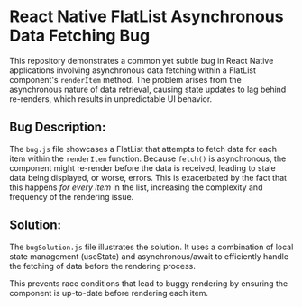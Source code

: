 # React Native FlatList Asynchronous Data Fetching Bug

This repository demonstrates a common yet subtle bug in React Native applications involving asynchronous data fetching within a FlatList component's `renderItem` method. The problem arises from the asynchronous nature of data retrieval, causing state updates to lag behind re-renders, which results in unpredictable UI behavior.

## Bug Description:

The `bug.js` file showcases a FlatList that attempts to fetch data for each item within the `renderItem` function. Because `fetch()` is asynchronous, the component might re-render before the data is received, leading to stale data being displayed, or worse, errors. This is exacerbated by the fact that this happens *for every item* in the list, increasing the complexity and frequency of the rendering issue.

## Solution:

The `bugSolution.js` file illustrates the solution. It uses a combination of local state management (useState) and asynchronous/await to efficiently handle the fetching of data before the rendering process.

This prevents race conditions that lead to buggy rendering by ensuring the component is up-to-date before rendering each item.
